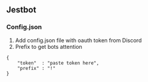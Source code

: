 ## Jestbot

### Config.json

1. Add config.json file with oauth token from Discord
2. Prefix to get bots attention

```
{ 
    "token"  : "paste token here",
    "prefix" : "!"
}
```